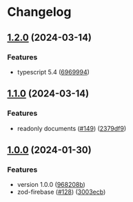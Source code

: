 # Changelog

## [1.2.0](https://github.com/valian-ca/zod-firebase-admin/compare/zod-firebase-admin-v1.1.0...zod-firebase-admin-v1.2.0) (2024-03-14)


### Features

* typescript 5.4 ([6969994](https://github.com/valian-ca/zod-firebase-admin/commit/6969994ec741abb49e8587ae9daa3d94bfb42fe9))

## [1.1.0](https://github.com/valian-ca/zod-firebase-admin/compare/zod-firebase-admin-v1.0.0...zod-firebase-admin-v1.1.0) (2024-03-14)


### Features

* readonly documents ([#149](https://github.com/valian-ca/zod-firebase-admin/issues/149)) ([2379df9](https://github.com/valian-ca/zod-firebase-admin/commit/2379df9e83ad4dff7cd04efa9777f046801c6780))

## [1.0.0](https://github.com/valian-ca/zod-firebase-admin/compare/zod-firebase-admin-v0.2.0...zod-firebase-admin-v1.0.0) (2024-01-30)


### Features

* version 1.0.0 ([968208b](https://github.com/valian-ca/zod-firebase-admin/commit/968208b73aa39d08bdd4b9a41d2df4dd8f11d496))
* zod-firebase ([#128](https://github.com/valian-ca/zod-firebase-admin/issues/128)) ([3003ecb](https://github.com/valian-ca/zod-firebase-admin/commit/3003ecbf8ee2edd91f5537475a88e1d55fb566ee))
